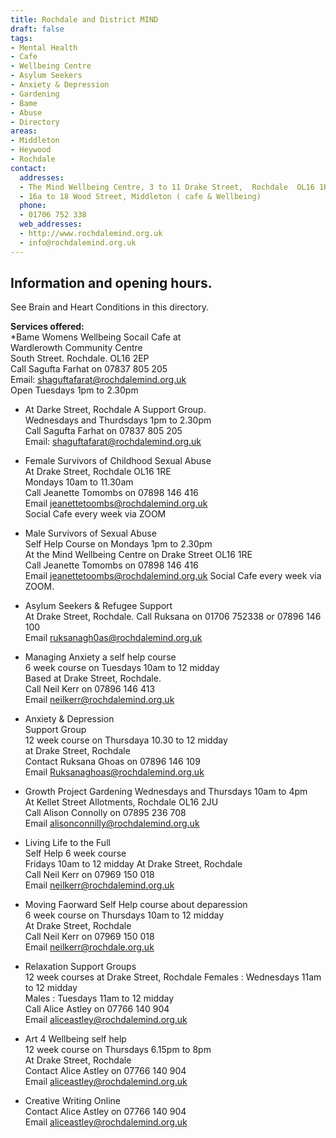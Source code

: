 ```yaml
---
title: Rochdale and District MIND
draft: false
tags:
- Mental Health
- Cafe
- Wellbeing Centre
- Asylum Seekers
- Anxiety & Depression
- Gardening
- Bame
- Abuse
- Directory
areas:
- Middleton
- Heywood
- Rochdale
contact:
  addresses:
  - The Mind Wellbeing Centre, 3 to 11 Drake Street,  Rochdale  OL16 1RE  
  - 16a to 18 Wood Street, Middleton ( cafe & Wellbeing)
  phone:
  - 01706 752 338
  web_addresses:
  - http://www.rochdalemind.org.uk  
  - info@rochdalemind.org.uk
---
```


## Information and opening hours.
See Brain and Heart Conditions in this directory.

**Services offered:**  
*Bame Womens Wellbeing Socail Cafe at  
Wardlerowth Community Centre  
South Street. Rochdale.  OL16 2EP  
Call Sagufta Farhat on 07837 805 205  
Email: shaguftafarat@rochdalemind.org.uk  
Open Tuesdays 1pm to 2.30pm  


* At Darke Street, Rochdale A Support Group.  
Wednesdays and Thurdsdays  1pm to 2.30pm  
Call Sagufta Farhat on 07837 805 205  
Email: shaguftafarat@rochdalemind.org.uk 

* Female Survivors of Childhood Sexual Abuse  
At Drake Street, Rochdale  OL16 1RE  
Mondays 10am to 11.30am  
Call Jeanette Tomombs on 07898 146 416  
Email jeanettetoombs@rochdalemind.org.uk  
    Social Cafe every week via ZOOM  

* Male Survivors of Sexual Abuse  
Self Help Course on Mondays 1pm to 2.30pm  
At the Mind Wellbeing Centre on Drake Street OL16 1RE  
Call Jeanette Tomombs on 07898 146 416  
Email jeanettetoombs@rochdalemind.org.uk 
  Social Cafe every week via ZOOM.  

* Asylum Seekers & Refugee Support  
At  Drake Street, Rochdale.
Call Ruksana on 01706 752338 or  07896 146 100  
Email ruksanagh0as@rochdalemind.org.uk  

* Managing Anxiety    a self help course  
6 week course on Tuesdays   10am to 12 midday  
Based at Drake Street, Rochdale.  
Call Neil Kerr on 07896 146 413  
Email  neilkerr@rochdalemind.org.uk  

* Anxiety & Depression  
Support Group  
12 week course on Thursdaya  10.30 to 12 midday  
at Drake Street, Rochdale  
Contact Ruksana Ghoas on 07896 146 109  
Email Ruksanaghoas@rochdalemind.org.uk  

* Growth Project       Gardening
Wednesdays and Thursdays 10am to 4pm  
At Kellet Street Allotments, Rochdale OL16 2JU  
Call Alison Connolly on 07895 236 708  
Email alisonconnilly@rochdalemind.org.uk  

* Living Life to the Full  
Self Help  6 week course  
Fridays 10am to 12 midday
At Drake Street, Rochdale  
Call Neil Kerr on 07969 150 018  
Email neilkerr@rochdalemind.org.uk  

* Moving Faorward    Self Help course  about deparession   
6 week course on Thursdays 10am to 12 midday  
At Drake Street, Rochdale  
Call Neil Kerr on 07969 150 018  
Email neilkerr@rochdale.org.uk  

* Relaxation     Support Groups  
12 week courses at Drake Street, Rochdale
Females : Wednesdays 11am to 12 midday  
Males : Tuesdays  11am to 12 midday  
Call Alice Astley on 07766 140 904  
Email aliceastley@rochdalemind.org.uk   

* Art 4 Wellbeing     self help  
12 week course on Thursdays 6.15pm to 8pm  
At Drake Street, Rochdale  
Contact Alice Astley on 07766 140 904  
Email aliceastley@rochdalemind.org.uk   

* Creative Writing      Online  
Contact Alice Astley on 07766 140 904  
Email aliceastley@rochdalemind.org.uk  


